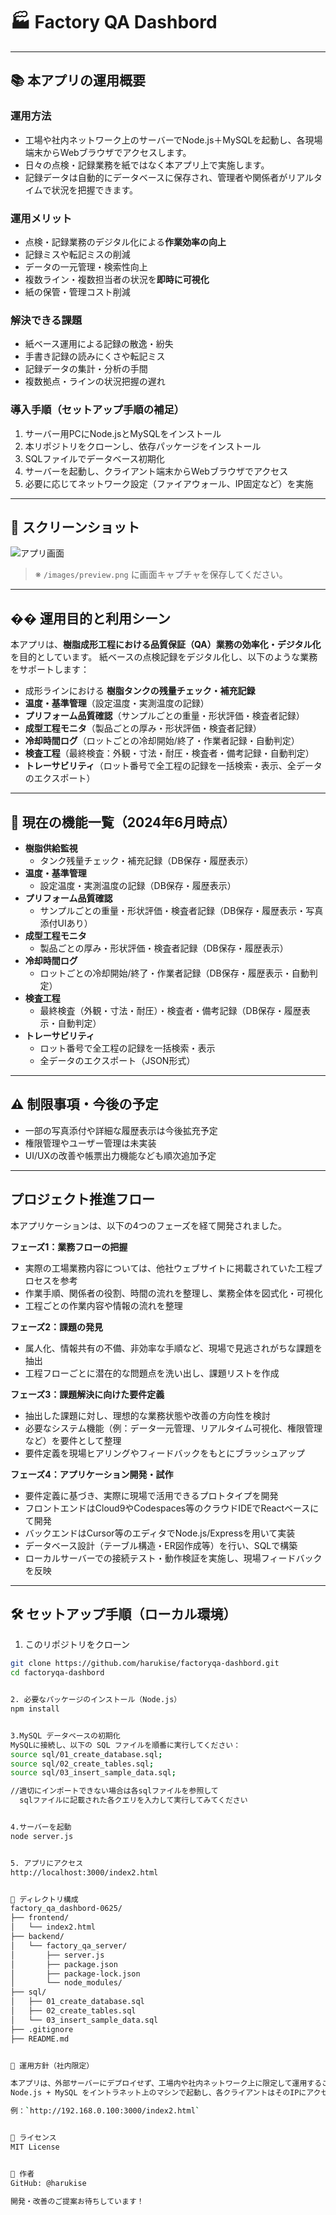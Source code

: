 # 🏭 Factory QA Dashbord

---

## 📚 本アプリの運用概要

### 運用方法
- 工場や社内ネットワーク上のサーバーでNode.js＋MySQLを起動し、各現場端末からWebブラウザでアクセスします。
- 日々の点検・記録業務を紙ではなく本アプリ上で実施します。
- 記録データは自動的にデータベースに保存され、管理者や関係者がリアルタイムで状況を把握できます。

### 運用メリット
- 点検・記録業務のデジタル化による**作業効率の向上**
- 記録ミスや転記ミスの削減
- データの一元管理・検索性向上
- 複数ライン・複数担当者の状況を**即時に可視化**
- 紙の保管・管理コスト削減

### 解決できる課題
- 紙ベース運用による記録の散逸・紛失
- 手書き記録の読みにくさや転記ミス
- 記録データの集計・分析の手間
- 複数拠点・ラインの状況把握の遅れ

### 導入手順（セットアップ手順の補足）
1. サーバー用PCにNode.jsとMySQLをインストール
2. 本リポジトリをクローンし、依存パッケージをインストール
3. SQLファイルでデータベース初期化
4. サーバーを起動し、クライアント端末からWebブラウザでアクセス
5. 必要に応じてネットワーク設定（ファイアウォール、IP固定など）を実施

---

## 📸 スクリーンショット

 ![アプリ画面](frontend_UI.png)

> ※ `/images/preview.png` に画面キャプチャを保存してください。

---

## �� 運用目的と利用シーン

本アプリは、**樹脂成形工程における品質保証（QA）業務の効率化・デジタル化**を目的としています。
紙ベースの点検記録をデジタル化し、以下のような業務をサポートします：

- 成形ラインにおける **樹脂タンクの残量チェック・補充記録**
- **温度・基準管理**（設定温度・実測温度の記録）
- **プリフォーム品質確認**（サンプルごとの重量・形状評価・検査者記録）
- **成型工程モニタ**（製品ごとの厚み・形状評価・検査者記録）
- **冷却時間ログ**（ロットごとの冷却開始/終了・作業者記録・自動判定）
- **検査工程**（最終検査：外観・寸法・耐圧・検査者・備考記録・自動判定）
- **トレーサビリティ**（ロット番号で全工程の記録を一括検索・表示、全データのエクスポート）

---

## 🚀 現在の機能一覧（2024年6月時点）

- **樹脂供給監視**
  - タンク残量チェック・補充記録（DB保存・履歴表示）
- **温度・基準管理**
  - 設定温度・実測温度の記録（DB保存・履歴表示）
- **プリフォーム品質確認**
  - サンプルごとの重量・形状評価・検査者記録（DB保存・履歴表示・写真添付UIあり）
- **成型工程モニタ**
  - 製品ごとの厚み・形状評価・検査者記録（DB保存・履歴表示）
- **冷却時間ログ**
  - ロットごとの冷却開始/終了・作業者記録（DB保存・履歴表示・自動判定）
- **検査工程**
  - 最終検査（外観・寸法・耐圧）・検査者・備考記録（DB保存・履歴表示・自動判定）
- **トレーサビリティ**
  - ロット番号で全工程の記録を一括検索・表示
  - 全データのエクスポート（JSON形式）

---

## ⚠️ 制限事項・今後の予定

- 一部の写真添付や詳細な履歴表示は今後拡充予定
- 権限管理やユーザー管理は未実装
- UI/UXの改善や帳票出力機能なども順次追加予定

---

## プロジェクト推進フロー

本アプリケーションは、以下の4つのフェーズを経て開発されました。

**フェーズ1：業務フローの把握**  
- 実際の工場業務内容については、他社ウェブサイトに掲載されていた工程プロセスを参考  
- 作業手順、関係者の役割、時間の流れを整理し、業務全体を図式化・可視化  
- 工程ごとの作業内容や情報の流れを整理

**フェーズ2：課題の発見**  
- 属人化、情報共有の不備、非効率な手順など、現場で見逃されがちな課題を抽出  
- 工程フローごとに潜在的な問題点を洗い出し、課題リストを作成

**フェーズ3：課題解決に向けた要件定義**  
- 抽出した課題に対し、理想的な業務状態や改善の方向性を検討  
- 必要なシステム機能（例：データ一元管理、リアルタイム可視化、権限管理など）を要件として整理  
- 要件定義を現場ヒアリングやフィードバックをもとにブラッシュアップ

**フェーズ4：アプリケーション開発・試作**  
- 要件定義に基づき、実際に現場で活用できるプロトタイプを開発  
- フロントエンドはCloud9やCodespaces等のクラウドIDEでReactベースにて開発  
- バックエンドはCursor等のエディタでNode.js/Expressを用いて実装  
- データベース設計（テーブル構造・ER図作成等）を行い、SQLで構築  
- ローカルサーバーでの接続テスト・動作検証を実施し、現場フィードバックを反映

---

## 🛠 セットアップ手順（ローカル環境）

1. このリポジトリをクローン

```bash
git clone https://github.com/harukise/factoryqa-dashbord.git
cd factoryqa-dashbord


2. 必要なパッケージのインストール（Node.js）
npm install


3.MySQL データベースの初期化
MySQLに接続し、以下の SQL ファイルを順番に実行してください：
source sql/01_create_database.sql;
source sql/02_create_tables.sql;
source sql/03_insert_sample_data.sql;

//適切にインポートできない場合は各sqlファイルを参照して
  sqlファイルに記載された各クエリを入力して実行してみてください


4.サーバーを起動
node server.js


5. アプリにアクセス
http://localhost:3000/index2.html


📁 ディレクトリ構成
factory_qa_dashbord-0625/
├── frontend/
│   └── index2.html
├── backend/
│   └── factory_qa_server/
│       ├── server.js
│       ├── package.json
│       ├── package-lock.json
│       └── node_modules/
├── sql/
│   ├── 01_create_database.sql
│   ├── 02_create_tables.sql
│   └── 03_insert_sample_data.sql  
├── .gitignore
├── README.md


🏢 運用方針（社内限定）

本アプリは、外部サーバーにデプロイせず、工場内や社内ネットワーク上に限定して運用することを想定しています。  
Node.js + MySQL をイントラネット上のマシンで起動し、各クライアントはそのIPにアクセスすることでアプリを利用できます。

例：`http://192.168.0.100:3000/index2.html`


📄 ライセンス
MIT License


🙋 作者
GitHub: @harukise

開発・改善のご提案お待ちしています！







